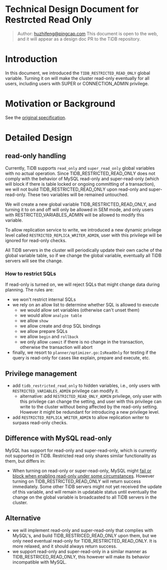 # Technical Design Document for Restrcted Read Only

> Author: [huzhifeng@pingcap.com](mailto:huzhifeng@pingcap.com)
This document is open to the web, and it will appear as a design doc PR to the TiDB repository.

# Introduction

In this document, we introduced the `TIDB_RESTRICTED_READ_ONLY` global variable. Turning it on will make the cluster read-only eventually for all users, including users with SUPER or CONNECTION_ADMIN privilege.

# Motivation or Background

See the [original specification](https://docs.google.com/document/d/1LtmW4fIohTjPcupD9smQGQpN2B2tRSFNyH8PFbg-L2c/edit).

# **Detailed Design**

## read-only handling

Currently, TiDB supports `read_only` and `super_read_only` global variables with no actual operation. Since TIDB_RESTRICTED_READ_ONLY does not comply with the behavior of MySQL read-only and super-read-only (which will block if there is table locked or ongoing committing of a transaction), we will not build TIDB_RESTRICTED_READ_ONLY upon read-only and super-read-only. These two variables will be remained untouched.

We will create a new global variable TIDB_RESTRICTED_READ_ONLY, and turning it to on and off will only be allowed in SEM mode, and only users with RESTRICTED_VARIABLES_ADMIN will be allowed to modify this variable.

To allow replication service to write, we introduced a new dynamic privilege level called `RESTRICTED_REPLICA_WRITER_ADMIN`, user with this privilege will be ignored for read-only checks.

All TiDB servers in the cluster will periodically update their own cache of the global variable table, so if we change the global variable, eventually all TiDB servers will see the change.

### How to restrict SQLs

If read-only is turned on, we will reject SQLs that might change data during planning. The rules are:

- we won't restrict internal SQLs
- we rely on an allow list to determine whether SQL is allowed to execute
    - we would allow set variables (otherwise can't unset them)
    - we would allow `analyze table`
    - we allow `show`
    - we allow create and drop SQL bindings
    - we allow prepare SQLs
    - we allow `begin` and `rollback`
    - we only allow `commit` if there is no change in the transaction, otherwise the transaction will abort
- finally, we resort to `planner/optimizer.go:IsReadOnly` for testing if the query is read-only for cases like explain, prepare and execute, etc.

## Privilege management

- add `tidb_restricted_read_only` to hidden variables, i.e., only users with `RESTRICTED_VARIABLES_ADMIN` privilege can modify it.
  - alternative: add `RESTRICTED_READ_ONLY_ADMIN` privilege, only user with this privilege can change the setting, and user with this privilege can write to the cluster without being affected by the read-only setting. However it might be redundant for introducing a new privilege level.
- add `RESTRICTED_REPLICA_WRITER_ADMIN` to allow replication writer to surpass read-only checks.

## Difference with MySQL read-only

MySQL has support for read-only and super-read-only, which is currently not supported in TiDB. Restricted read only shares similar functionality as them, but differs in:

* When turning on read-only or super-read-only, MySQL might [fail or block when enabling read-only under some circumstances](https://dev.mysql.com/doc/refman/8.0/en/server-system-variables.html#sysvar_read_only). However turning on TIDB_RESTRICTED_READ_ONLY will return success immediately. Some other TiDB servers might not yet received the update of this variable, and will remain in updatable status until eventually the change on the global variable is broadcasted to all TiDB servers in the cluster.

## Alternative

- we will implement read-only and super-read-only that complies with MySQL's, and build TIDB_RESTRICED_READ_ONLY upon them, but we only need eventual read-only for TIDB_RESTRICTED_READ_ONLY. It is more relaxed, and it should always return success.
- we support read-only and super-read-only in a similar manner as TIDB_RESTRICED_READ_ONLY, this however will make its behavior incompatible with MySQL.
